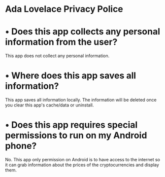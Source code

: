 # Ada Lovelace Privacy Police

# • Does this app collects any personal information from the user?

This app does not collect any personal information.

# • Where does this app saves all information?

This app saves all information locally. The information will be deleted once you clear this app's cache/data or uninstall.

# • Does this app requires special permissions to run on my Android phone?

No. This app only permission on Android is to have access to the internet so it can grab information about the prices of the cryptocurrencies and display them.
